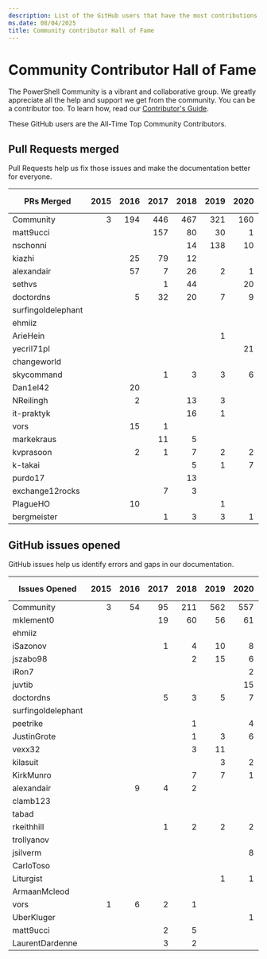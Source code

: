 ```yaml
---
description: List of the GitHub users that have the most contributions to the PowerShell-Doc project.
ms.date: 08/04/2025
title: Community contributor Hall of Fame
---
```

# Community Contributor Hall of Fame

The PowerShell Community is a vibrant and collaborative group. We greatly appreciate all the help
and support we get from the community. You can be a contributor too. To learn how, read our
[Contributor's Guide](contributing/overview.md).

These GitHub users are the All-Time Top Community Contributors.

## Pull Requests merged

Pull Requests help us fix those issues and make the documentation better for everyone.

|     PRs Merged     | 2015 | 2016 | 2017 | 2018 | 2019 | 2020 | 2021 | 2022 | 2023 | 2024 | 2025 | Grand Total |
| ------------------ | ---: | ---: | ---: | ---: | ---: | ---: | ---: | ---: | ---: | ---: | ---: | ----------: |
| Community          |    3 |  194 |  446 |  467 |  321 |  160 |   99 |  121 |  108 |   81 |  128 |        2128 |
| matt9ucci          |      |      |  157 |   80 |   30 |    1 |    6 |      |      |      |      |         274 |
| nschonni           |      |      |      |   14 |  138 |   10 |      |      |      |      |      |         162 |
| kiazhi             |      |   25 |   79 |   12 |      |      |      |      |      |      |      |         116 |
| alexandair         |      |   57 |    7 |   26 |    2 |    1 |      |      |      |      |      |          93 |
| sethvs             |      |      |    1 |   44 |      |   20 |    1 |   10 |      |    6 |    2 |          84 |
| doctordns          |      |    5 |   32 |   20 |    7 |    9 |    5 |      |    1 |      |      |          79 |
| surfingoldelephant |      |      |      |      |      |      |      |      |      |      |   58 |          58 |
| ehmiiz             |      |      |      |      |      |      |      |   22 |   14 |      |      |          36 |
| ArieHein           |      |      |      |      |    1 |      |      |      |      |    7 |   25 |          33 |
| yecril71pl         |      |      |      |      |      |   21 |    3 |    3 |      |      |      |          27 |
| changeworld        |      |      |      |      |      |      |      |    3 |      |      |   20 |          23 |
| skycommand         |      |      |    1 |    3 |    3 |    6 |      |    1 |    4 |    1 |    2 |          21 |
| Dan1el42           |      |   20 |      |      |      |      |      |      |      |      |      |          20 |
| NReilingh          |      |    2 |      |   13 |    3 |      |      |      |      |      |      |          18 |
| it-praktyk         |      |      |      |   16 |    1 |      |      |      |      |      |      |          17 |
| vors               |      |   15 |    1 |      |      |      |      |      |      |      |      |          16 |
| markekraus         |      |      |   11 |    5 |      |      |      |      |      |      |      |          16 |
| kvprasoon          |      |    2 |    1 |    7 |    2 |    2 |    2 |      |      |      |      |          16 |
| k-takai            |      |      |      |    5 |    1 |    7 |      |      |      |      |      |          13 |
| purdo17            |      |      |      |   13 |      |      |      |      |      |      |      |          13 |
| exchange12rocks    |      |      |    7 |    3 |      |      |    1 |      |      |      |      |          11 |
| PlagueHO           |      |   10 |      |      |    1 |      |      |      |      |      |      |          11 |
| bergmeister        |      |      |    1 |    3 |    3 |    1 |    1 |    1 |    1 |      |      |          11 |

## GitHub issues opened

GitHub issues help us identify errors and gaps in our documentation.

|   Issues Opened    | 2015 | 2016 | 2017 | 2018 | 2019 | 2020 | 2021 | 2022 | 2023 | 2024 | 2025 | Grand Total |
| ------------------ | ---: | ---: | ---: | ---: | ---: | ---: | ---: | ---: | ---: | ---: | ---: | ----------: |
| Community          |    3 |   54 |   95 |  211 |  562 |  557 |  363 |  225 |  270 |  220 |  105 |        2665 |
| mklement0          |      |      |   19 |   60 |   56 |   61 |   28 |    8 |   20 |   24 |    2 |         278 |
| ehmiiz             |      |      |      |      |      |      |      |   20 |   14 |      |      |          34 |
| iSazonov           |      |      |    1 |    4 |   10 |    8 |    4 |    3 |      |    1 |      |          31 |
| jszabo98           |      |      |      |    2 |   15 |    6 |    1 |      |    1 |    2 |      |          27 |
| iRon7              |      |      |      |      |      |    2 |    2 |    2 |   10 |    8 |    2 |          26 |
| juvtib             |      |      |      |      |      |   15 |    7 |      |      |      |      |          22 |
| doctordns          |      |      |    5 |    3 |    5 |    7 |    1 |      |      |      |      |          21 |
| surfingoldelephant |      |      |      |      |      |      |      |      |      |    6 |   14 |          20 |
| peetrike           |      |      |      |    1 |      |    4 |    2 |    6 |    4 |    3 |      |          20 |
| JustinGrote        |      |      |      |    1 |    3 |    6 |    1 |    1 |    2 |    2 |    2 |          18 |
| vexx32             |      |      |      |    3 |   11 |      |      |    3 |      |      |      |          17 |
| kilasuit           |      |      |      |      |    3 |    2 |    1 |    4 |    1 |    3 |    3 |          17 |
| KirkMunro          |      |      |      |    7 |    7 |    1 |      |      |      |      |      |          15 |
| alexandair         |      |    9 |    4 |    2 |      |      |      |      |      |      |      |          15 |
| clamb123           |      |      |      |      |      |      |   14 |      |      |      |      |          14 |
| tabad              |      |      |      |      |      |      |      |      |   11 |    2 |      |          13 |
| rkeithhill         |      |      |    1 |    2 |    2 |    2 |    3 |    1 |    2 |      |      |          13 |
| trollyanov         |      |      |      |      |      |      |   11 |    1 |      |      |      |          12 |
| jsilverm           |      |      |      |      |      |    8 |      |      |    4 |      |      |          12 |
| CarloToso          |      |      |      |      |      |      |      |      |   11 |      |      |          11 |
| Liturgist          |      |      |      |      |    1 |    1 |    1 |    2 |    4 |    2 |      |          11 |
| ArmaanMcleod       |      |      |      |      |      |      |      |      |    4 |    6 |      |          10 |
| vors               |    1 |    6 |    2 |    1 |      |      |      |      |      |      |      |          10 |
| UberKluger         |      |      |      |      |      |    1 |    7 |    2 |      |      |      |          10 |
| matt9ucci          |      |      |    2 |    5 |      |      |    2 |      |    1 |      |      |          10 |
| LaurentDardenne    |      |      |    3 |    2 |      |      |      |    5 |      |      |      |          10 |
